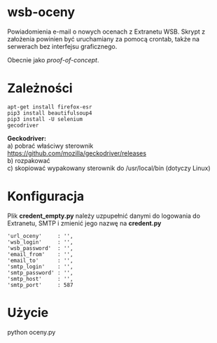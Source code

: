 # wsb-oceny
Powiadomienia e-mail o nowych ocenach z Extranetu WSB.
Skrypt z założenia powinien być uruchamiany za pomocą crontab, także na serwerach bez interfejsu graficznego.

Obecnie jako *proof-of-concept*.

# Zależności
	apt-get install firefox-esr
	pip3 install beautifulsoup4
	pip3 install -U selenium
	gecodriver

<b>Geckodriver:</b><br>
a) pobrać właściwy sterownik https://github.com/mozilla/geckodriver/releases<br>
b) rozpakować<br>
c) skopiować wypakowany sterownik do /usr/local/bin   (dotyczy Linux)<br>

# Konfiguracja
Plik <b>credent_empty.py</b> należy uzpupełnić danymi do logowania do Extranetu, SMTP i zmienić jego nazwę na <b>credent.py</b>

    'url_oceny' 	: '',
    'wsb_login' 	: '',
    'wsb_password' 	: '',
    'email_from'	: '',
    'email_to'		: '',
    'smtp_login'	: '',
    'smtp_password'	: '',
    'smtp_host'		: '',
    'smtp_port'		: 587

# Użycie
python oceny.py
